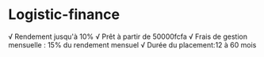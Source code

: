 # Logistic-finance
  √ Rendement jusqu'à 10%
  √ Prêt à partir de 50000fcfa
  √ Frais de gestion mensuelle : 15% du rendement mensuel
  √ Durée du placement:12 à 60 mois
